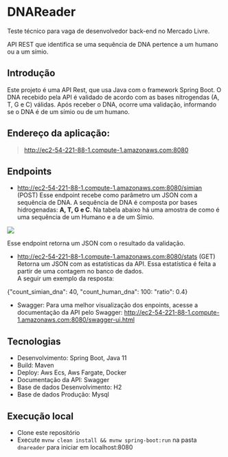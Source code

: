 # DNAReader
Teste técnico para vaga de desenvolvedor back-end no Mercado Livre.

API REST que identifica se uma sequência de DNA pertence a um humano ou a um símio.

## Introdução
Este projeto é uma API Rest, que usa Java com o framework Spring Boot.
O DNA recebido pela API é validado de acordo com as bases nitrogendas (A, T, G e C) válidas. Após receber o DNA, ocorre uma validação, informando se o DNA é de um símio ou de um humano.

## Endereço da aplicação:
> http://ec2-54-221-88-1.compute-1.amazonaws.com:8080

## Endpoints
* http://ec2-54-221-88-1.compute-1.amazonaws.com:8080/simian (POST) 
Esse endpoint recebe como parâmetro um JSON com a sequência de DNA. A sequência de DNA é composta por bases hidrogenadas: **A, T, G e C**.
Na tabela abaixo há uma amostra de como é uma sequência de um Humano e a de um Símio. 
 
<img src = "https://i.ibb.co/3BMJhhJ/tabela.png">

Esse endpoint retorna um JSON com o resultado da validação.



* http://ec2-54-221-88-1.compute-1.amazonaws.com:8080/stats (GET)
Retorna um JSON com as estatísticas da API. Essa estatística é feita a partir de uma contagem no banco de dados.  
A seguir um exemplo da resposta:

{"count_simian_dna": 40, "count_human_dna": 100: "ratio": 0.4}
 
* Swagger:
Para uma melhor visualização dos enpoints, acesse a documentação da API pelo Swagger:
 http://ec2-54-221-88-1.compute-1.amazonaws.com:8080/swagger-ui.html

## Tecnologias 
* Desenvolvimento: Spring Boot, Java 11
* Build: Maven
* Deploy: Aws Ecs, Aws Fargate, Docker
* Documentação da API: Swagger
* Base de dados Desenvolvimento: H2
* Base de dados Produção: Mysql

## Execução local
* Clone este repositório
* Execute ```mvnw clean install && mvnw spring-boot:run``` na pasta ```dnareader``` para iniciar em localhost:8080



